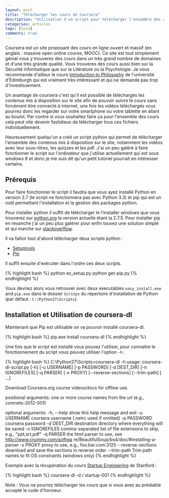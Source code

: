 ```yaml
---
layout: post
title: "Télécharger les cours de Coursera"
description: "Utilisation d'un script pour télécharger l'ensembre des contenus de cours sur Coursera.org"
categories: articles
tags: [tuto]
comments: true
---
```


Coursera est un site proposant des cours en ligne ouvert et massif (en anglais : massive open online course, MOOC). Ce site est tout simplement génial vous y trouverez des cours dans un très grand nombre de domaines et d'une très grande qualité. Vous trouveres des cours aussi bien sur la Sécurité informatique que sur la Litérature ou la Psychologie. Je vous recommande d'ailleur le cours [Introduction to Philosophy](https://www.coursera.org/course/introphil) de l'université d'Edimburgh qui est vraiment très intéressant et qui ne demande pas trop d'investissement.

Un avantage de coursera c'est qu'il est possible de télécharges les contenus mis à disposition sur le site afin de pouvoir suivre le cours sans forcément être connecté à internet, une fois les vidéos téléchargés vous pourrez donc les regarder sur votre smartphone ou votre tablette en allant au boulot. Par contre si vous souhaitez faire ça pour l'ensemble des cours cela peut vite devenir fastidieux de télécharger tous ces fichiers individuellement.

Heureusement quelqu'un a créé un script python qui permet de télécharger l'ensemble des contenus mis à disposition sur le site, notamment les vidéos avec leur sous-titres, les quizzes et les pdf. J'ai un peu galéré à faire fonctionner le script sur l'ordinateur que j'utilise actuellement qui est sous windows 8 et donc je me suis dit qu'un petit tutoriel pourrait en intéresser certains.

## Prérequis

Pour faire fonctionner le script il faudra que vous ayez installé Python en version 2.7 (le script ne fonctionnera pas avec Python 3.3) et pip qui est un outil permettant l'installation et la gestion des packages python.

Pour installer python il suffit de télécharger le l'installer windows que vous trouverez sur [python.org](http://www.python.org/) la version actuelle étant la 2.7.5. Pour installer pip en revanche j'ai un peu plus galérer pour enfin touvez une solution simple et qui marche sur [stackoverflow](http://stackoverflow.com/questions/4750806/how-to-install-pip-on-windows/14407505#14407505).

Il va falloir tout d'abord télécharger deux scripts python :

* [Setuptools](https://bitbucket.org/pypa/setuptools/raw/92fa8285c9341b2d01b2ff270dcaa6073d97bbd5/ez_setup.py)
* [Pip](https://raw.github.com/pypa/pip/master/contrib/get-pip.py)

Il suffit ensuite d'exécuter dans l'ordre ces deux scripts.

{% highlight bash %}
python ez_setup.py
python get-pip.py
{% endhighlight %}

Vous devriez alors vous retrouver avec deux executables `easy_install.exe` and `pip.exe` dans le dossier `Scritps` du répertoire d'installation de Python (par défaut : `C:\Python27\Scripts`).

## Installation et Utilisation de coursera-dl

Maintenant que Pip est utilisable on va pouvoir installé coursera-dl.

{% highlight bash %}
pip.exe install coursera-dl
{% endhighlight %}

Une fois que le script est installé vous pouvez l'utiliser, pour connaitre le fonctionnement du script vous pouvez utiliser l'option `-h` :

{% highlight bash %}
C:\Python27\Scripts>coursera-dl -h
usage: coursera-dl-script.py [-h] [-u USERNAME] [-p PASSWORD] [-d DEST_DIR]
                             [-n IGNOREFILES] [-q PARSER] [-x PROXY]
                             [--reverse-sections] [--trim-path]
                             <course name> [<course name> ...]

Download Coursera.org course videos/docs for offline use.

positional arguments:
  <course name>       one or more course names from the url (e.g.,
                      comnets-2012-001)

optional arguments:
  -h, --help          show this help message and exit
  -u USERNAME         coursera username (.netrc used if omitted)
  -p PASSWORD         coursera password
  -d DEST_DIR         destination directory where everything will be saved
  -n IGNOREFILES      comma-separated list of file extensions to skip, e.g.,
                      "ppt,srt,pdf"
  -q PARSER           the html parser to use, see http://www.crummy.com/softwa
                      re/BeautifulSoup/bs4/doc/#installing-a-parser
  -x PROXY            proxy to use, e.g., foo.bar.com:3125
  --reverse-sections  download and save the sections in reverse order
  --trim-path         Trim path names to fit OS constraints (windows only)
{% endhighlight %}

Exemple avec la récupération du cours [Startup Engineering](https://www.coursera.org/course/startup) de Stanford :

{% highlight bash %}
coursera-dl -d / startup-001
{% endhighlight %}

Note : Vous ne pourrez télécharger les cours que si vous avez au préalable accepté le code d'honneur.

